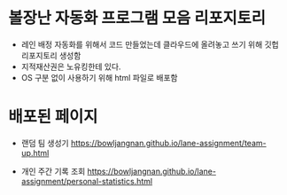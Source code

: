 # 볼장난 자동화 프로그램 모음 리포지토리

* 레인 배정 자동화를 위해서 코드 만들었는데 클라우드에 올려놓고 쓰기 위해 깃헙 리포지토리 생성함
* 지적재산권은 노유킹한테 있다.
* OS 구분 없이 사용하기 위해 html 파일로 배포함

# 배포된 페이지

* 랜덤 팀 생성기
https://bowljangnan.github.io/lane-assignment/team-up.html

* 개인 주간 기록 조회
https://bowljangnan.github.io/lane-assignment/personal-statistics.html